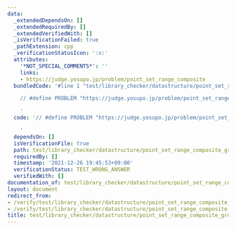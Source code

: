 ```yaml
---
data:
  _extendedDependsOn: []
  _extendedRequiredBy: []
  _extendedVerifiedWith: []
  _isVerificationFailed: true
  _pathExtension: cpp
  _verificationStatusIcon: ':x:'
  attributes:
    '*NOT_SPECIAL_COMMENTS*': ''
    links:
    - https://judge.yosupo.jp/problem/point_set_range_composite
  bundledCode: '#line 1 "test/library_checker/datastructure/point_set_range_composite_group.test.cpp"

    // #define PROBLEM "https://judge.yosupo.jp/problem/point_set_range_composite"

    '
  code: '// #define PROBLEM "https://judge.yosupo.jp/problem/point_set_range_composite"

    '
  dependsOn: []
  isVerificationFile: true
  path: test/library_checker/datastructure/point_set_range_composite_group.test.cpp
  requiredBy: []
  timestamp: '2021-12-26 19:45:53+09:00'
  verificationStatus: TEST_WRONG_ANSWER
  verifiedWith: []
documentation_of: test/library_checker/datastructure/point_set_range_composite_group.test.cpp
layout: document
redirect_from:
- /verify/test/library_checker/datastructure/point_set_range_composite_group.test.cpp
- /verify/test/library_checker/datastructure/point_set_range_composite_group.test.cpp.html
title: test/library_checker/datastructure/point_set_range_composite_group.test.cpp
---
```

